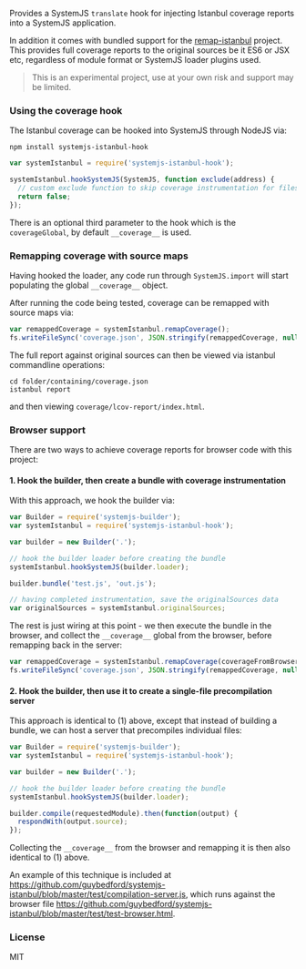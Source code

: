 Provides a SystemJS `translate` hook for injecting Istanbul coverage reports into a SystemJS application.

In addition it comes with bundled support for the [remap-istanbul](https://github.com/SitePen/remap-istanbul) project. This provides
full coverage reports to the original sources be it ES6 or JSX etc, regardless of module format or SystemJS loader plugins used.

> This is an experimental project, use at your own risk and support may be limited.

### Using the coverage hook

The Istanbul coverage can be hooked into SystemJS through NodeJS via:

```
npm install systemjs-istanbul-hook
```

```javascript
var systemIstanbul = require('systemjs-istanbul-hook');

systemIstanbul.hookSystemJS(SystemJS, function exclude(address) {
  // custom exclude function to skip coverage instrumentation for files
  return false;
});
```

There is an optional third parameter to the hook which is the `coverageGlobal`, by default `__coverage__` is used.

### Remapping coverage with source maps

Having hooked the loader, any code run through `SystemJS.import` will start populating the global `__coverage__` object.

After running the code being tested, coverage can be remapped with source maps via:

```javascript
var remappedCoverage = systemIstanbul.remapCoverage();
fs.writeFileSync('coverage.json', JSON.stringify(remappedCoverage, null, 2));
```

The full report against original sources can then be viewed via istanbul commandline operations:

```
cd folder/containing/coverage.json
istanbul report
```

and then viewing `coverage/lcov-report/index.html`.

### Browser support

There are two ways to achieve coverage reports for browser code with this project:

#### 1. Hook the builder, then create a bundle with coverage instrumentation

With this approach, we hook the builder via:

```javascript
var Builder = require('systemjs-builder');
var systemIstanbul = require('systemjs-istanbul-hook');

var builder = new Builder('.');

// hook the builder loader before creating the bundle
systemIstanbul.hookSystemJS(builder.loader);

builder.bundle('test.js', 'out.js');

// having completed instrumentation, save the originalSources data
var originalSources = systemIstanbul.originalSources;
```

The rest is just wiring at this point - we then execute the bundle in the browser, and collect the `__coverage__` global from the browser,
before remapping back in the server:

```javascript
var remappedCoverage = systemIstanbul.remapCoverage(coverageFromBrowser, originalSources);
fs.writeFileSync('coverage.json', JSON.stringify(remappedCoverage, null, 2));
```

#### 2. Hook the builder, then use it to create a single-file precompilation server

This approach is identical to (1) above, except that instead of building a bundle, we can host a server that precompiles individual files:

```javascript
var Builder = require('systemjs-builder');
var systemIstanbul = require('systemjs-istanbul-hook');

var builder = new Builder('.');

// hook the builder loader before creating the bundle
systemIstanbul.hookSystemJS(builder.loader);

builder.compile(requestedModule).then(function(output) {
  respondWith(output.source);
});
```

Collecting the `__coverage__` from the browser and remapping it is then also identical to (1) above.

An example of this technique is included at https://github.com/guybedford/systemjs-istanbul/blob/master/test/compilation-server.js, which runs against the browser file https://github.com/guybedford/systemjs-istanbul/blob/master/test/test-browser.html.

### License

MIT